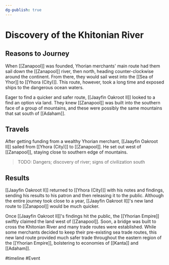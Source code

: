 ```yaml
---
dg-publish: true
---
```


<span 
	  class='ob-timelines' 
	  data-date='962-02-00-00' 
	  data-title='Discovery of the Khitonian River' 
	  data-class='orange' 
	  data-type='range' 
	  data-end='963-01-00-00'> 
</span>

# Discovery of the Khitonian River
## Reasons to Journey 
When [[Zanapool]] was founded, Yhorian merchants' main route had them sail down the [[Zanapool]] river, then north, heading counter-clockwise around the continent. From there, they would sail west into the [[Sea of Yhor]] to [[Yhora (City)]]. This route, however, took a long time and exposed ships to the dangerous ocean waters. 

Eager to find a quicker and safer route, [[Jaayfin Oakroot II]] looked to a find an option via land. They knew [[Zanapool]] was built into the southern face of a group of mountains, and these were possibly the same mountains that sat south of [[Adaham]]. 

## Travels
After getting funding from a wealthy Yhorian merchant, [[Jaayfin Oakroot II]] sailed from [[Yhora (City)]] to [[Zanapool]]. He set out west of [[Zanapool]], staying close to southern edge of mountains. 

> TODO: Dangers; discovery of river; signs of civilization south

## Results
[[Jaayfin Oakroot II]] returned to [[Yhora (City)]] with his notes and findings, sending his results to his patron and then releasing it to the public. Although the entire journey took close to a year, [[Jaayfin Oakroot II]]'s new land route to [[Zanapool]] would be much quicker. 

Once [[Jaayfin Oakroot II]]'s findings hit the public, the [[Yhorian Empire]] swiftly claimed the land west of [[Zanapool]]. Soon, a bridge was built to cross the Khitonian River and many trade routes were established. While some merchants decided to keep their pre-existing sea trade routes, this new land route provided much safer trade throughout the eastern region of the [[Yhorian Empire]], bolstering to economies of [[Kanta]] and [[Adaham]]. 

#timeline #Event